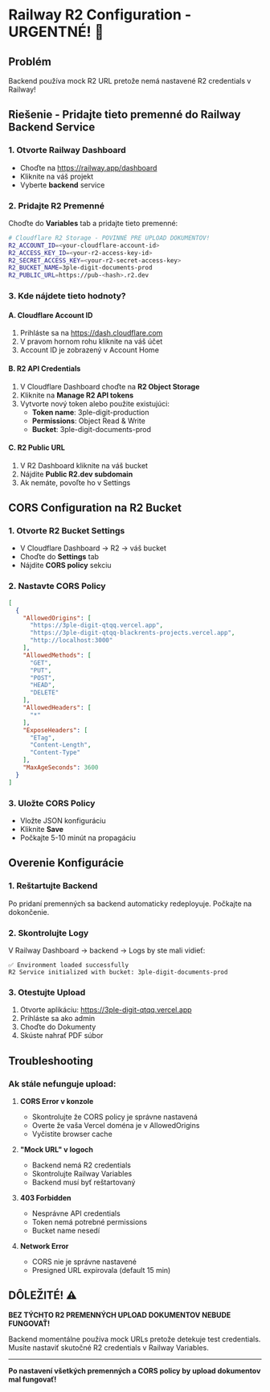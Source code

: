 # Railway R2 Configuration - URGENTNÉ! 🚨

## Problém
Backend používa mock R2 URL pretože nemá nastavené R2 credentials v Railway!

## Riešenie - Pridajte tieto premenné do Railway Backend Service

### 1. Otvorte Railway Dashboard
- Choďte na https://railway.app/dashboard
- Kliknite na váš projekt
- Vyberte **backend** service

### 2. Pridajte R2 Premenné
Choďte do **Variables** tab a pridajte tieto premenné:

```bash
# Cloudflare R2 Storage - POVINNÉ PRE UPLOAD DOKUMENTOV!
R2_ACCOUNT_ID=<your-cloudflare-account-id>
R2_ACCESS_KEY_ID=<your-r2-access-key-id>
R2_SECRET_ACCESS_KEY=<your-r2-secret-access-key>
R2_BUCKET_NAME=3ple-digit-documents-prod
R2_PUBLIC_URL=https://pub-<hash>.r2.dev
```

### 3. Kde nájdete tieto hodnoty?

#### A. Cloudflare Account ID
1. Prihláste sa na https://dash.cloudflare.com
2. V pravom hornom rohu kliknite na váš účet
3. Account ID je zobrazený v Account Home

#### B. R2 API Credentials
1. V Cloudflare Dashboard choďte na **R2 Object Storage**
2. Kliknite na **Manage R2 API tokens**
3. Vytvorte nový token alebo použite existujúci:
   - **Token name**: 3ple-digit-production
   - **Permissions**: Object Read & Write
   - **Bucket**: 3ple-digit-documents-prod

#### C. R2 Public URL
1. V R2 Dashboard kliknite na váš bucket
2. Nájdite **Public R2.dev subdomain**
3. Ak nemáte, povoľte ho v Settings

## CORS Configuration na R2 Bucket

### 1. Otvorte R2 Bucket Settings
- V Cloudflare Dashboard → R2 → váš bucket
- Choďte do **Settings** tab
- Nájdite **CORS policy** sekciu

### 2. Nastavte CORS Policy
```json
[
  {
    "AllowedOrigins": [
      "https://3ple-digit-qtqq.vercel.app",
      "https://3ple-digit-qtqq-blackrents-projects.vercel.app",
      "http://localhost:3000"
    ],
    "AllowedMethods": [
      "GET",
      "PUT",
      "POST",
      "HEAD",
      "DELETE"
    ],
    "AllowedHeaders": [
      "*"
    ],
    "ExposeHeaders": [
      "ETag",
      "Content-Length",
      "Content-Type"
    ],
    "MaxAgeSeconds": 3600
  }
]
```

### 3. Uložte CORS Policy
- Vložte JSON konfiguráciu
- Kliknite **Save**
- Počkajte 5-10 minút na propagáciu

## Overenie Konfigurácie

### 1. Reštartujte Backend
Po pridaní premenných sa backend automaticky redeployuje. Počkajte na dokončenie.

### 2. Skontrolujte Logy
V Railway Dashboard → backend → Logs by ste mali vidieť:
```
✅ Environment loaded successfully
R2 Service initialized with bucket: 3ple-digit-documents-prod
```

### 3. Otestujte Upload
1. Otvorte aplikáciu: https://3ple-digit-qtqq.vercel.app
2. Prihláste sa ako admin
3. Choďte do Dokumenty
4. Skúste nahrať PDF súbor

## Troubleshooting

### Ak stále nefunguje upload:

1. **CORS Error v konzole**
   - Skontrolujte že CORS policy je správne nastavená
   - Overte že vaša Vercel doména je v AllowedOrigins
   - Vyčistite browser cache

2. **"Mock URL" v logoch**
   - Backend nemá R2 credentials
   - Skontrolujte Railway Variables
   - Backend musí byť reštartovaný

3. **403 Forbidden**
   - Nesprávne API credentials
   - Token nemá potrebné permissions
   - Bucket name nesedí

4. **Network Error**
   - CORS nie je správne nastavené
   - Presigned URL expirovala (default 15 min)

## DÔLEŽITÉ! ⚠️

**BEZ TÝCHTO R2 PREMENNÝCH UPLOAD DOKUMENTOV NEBUDE FUNGOVAŤ!**

Backend momentálne používa mock URLs pretože detekuje test credentials.
Musíte nastaviť skutočné R2 credentials v Railway Variables.

---

**Po nastavení všetkých premenných a CORS policy by upload dokumentov mal fungovať!**
